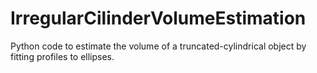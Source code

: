 # IrregularCilinderVolumeEstimation
Python code to estimate the volume of a truncated-cylindrical object by fitting profiles to ellipses.
